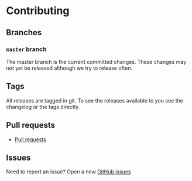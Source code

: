# Contributing

## Branches

### `master` branch

The master branch is the current committed changes. These changes may not yet be released although we try to release often.

## Tags

All releases are tagged in git. To see the releases available to you see the changelog or the tags directly.

## Pull requests

- [Pull requests](../../pulls)

## Issues

Need to report an issue? Open a new [GitHub issues](../../issues/new)

